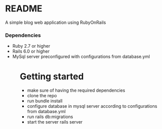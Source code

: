 # README

A simple blog web application using RubyOnRails

<h3>Dependencies</h3>
<ul>
  <li>  Ruby 2.7 or higher</li>
  <li> Rails 6.0 or higher</li>
   <li> MySql server preconfigured with configurations from database.yml</li>
 <ul>

<h1>Getting started</h1>
<ul>
  <li>  make sure of having the required dependencies</li>
  <li> clone the repo</li>
  <li>run bundle install</li>
  <li>configure database in mysql server according to configurations from database.yml</li>
<li>   run rails db:migrations</li>
   <li> start the server rails server</li>
</ul>

